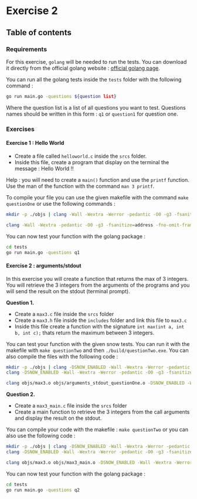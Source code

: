 # Exercise 2

## Table of contents

### Requirements

For this exercise, `golang` will be needed to run the tests. You can download it directly from the official golang website : [official golang page](https://go.dev/doc/install).

You can run all the golang tests inside the `tests` folder with the following command : 

``` bash
go run main.go -questions ${question list}
```

Where the question list is a list of all questions you want to test. Questions names should be written in this form : `q1` or `question1` for question one.

### Exercises

#### Exercise 1 : Hello World

- Create a file called `helloworld.c` inside the `srcs` folder.
- Inside this file, create a program that display on the terminal the message : Hello World !!

Help : you will need to create a `main()` function and use the `printf` function. Use the man of the function with the command `man 3 printf`.

To compile your file you can use the given makefile with the command `make questionOne` or use the following commands :

``` bash
mkdir -p ./objs | clang -Wall -Wextra -Werror -pedantic -O0 -g3 -fsanitize=address -fno-omit-frame-pointer -fno-optimize-sibling-calls -c srcs/helloworld.c -o objs/helloworld.o

clang -Wall -Wextra -pedantic -O0 -g3 -fsanitize=address -fno-omit-frame-pointer -fno-optimize-sibling-calls  ./objs/helloworld.o -o ./build/questionOne.exe
```

You can now test your function with the golang package :

``` bash
cd tests
go run main.go -questions q1
```

#### Exercise 2 : arguments/stdout

In this exercise you will create a function that returns the max of 3 integers. You will retrieve the 3 integers from the arguments of the programs and you will send the result on the stdout (terminal prompt).

**Question 1.**

- Create a `max3.c` file inside the `srcs` folder
- Create a `max3.h` file inside the `includes` folder and link this file to `max3.c`
- Inside this file create a function with the signature `int max(int a, int b, int c);` thats return the maximum between 3 integers.

You can test your function with the given snow tests. You can run it with the makefile with `make questionTwo` and then `./build/questionTwo.exe`.
You can also compile the files with the following code :

``` bash
mkdir -p ./objs | clang -DSNOW_ENABLED -Wall -Wextra -Werror -pedantic -O0 -g3 -fsanitize=address -fno-omit-frame-pointer -fno-optimize-sibling-calls -c srcs/max3.c -o objs/max3.o
clang -DSNOW_ENABLED -Wall -Wextra -Werror -pedantic -O0 -g3 -fsanitize=address -fno-omit-frame-pointer -fno-optimize-sibling-calls -c srcs/arguments_stdout_questionOne.c -o objs/arguments_stdout_questionOne.o

clang objs/max3.o objs/arguments_stdout_questionOne.o -DSNOW_ENABLED -Wall -Wextra -Werror -pedantic -O0 -g3 -fsanitize=address -fno-omit-frame-pointer -fno-optimize-sibling-calls -o questionTwo -I includes/
```

**Question 2.**

- Create a `max3_main.c` file inside the `srcs` folder
- Create a main function to retrieve the 3 integers from the call arguments and display the result on the stdout.

You can compile your code with the makefile : `make questionTwo` or you can also use the following code :

``` bash
mkdir -p ./objs | clang -DSNOW_ENABLED -Wall -Wextra -Werror -pedantic -O0 -g3 -fsanitize=address -fno-omit-frame-pointer -fno-optimize-sibling-calls -c srcs/max3.c -o objs/max3.o
clang -DSNOW_ENABLED -Wall -Wextra -Werror -pedantic -O0 -g3 -fsanitize=address -fno-omit-frame-pointer -fno-optimize-sibling-calls -c srcs/max3_main.c -o objs/max3_main.o

clang objs/max3.o objs/max3_main.o -DSNOW_ENABLED -Wall -Wextra -Werror -pedantic -O0 -g3 -fsanitize=address -fno-omit-frame-pointer -fno-optimize-sibling-calls -o questionThree -I includes/
```

You can now test your function with the golang package :

``` bash
cd tests
go run main.go -questions q2
```
